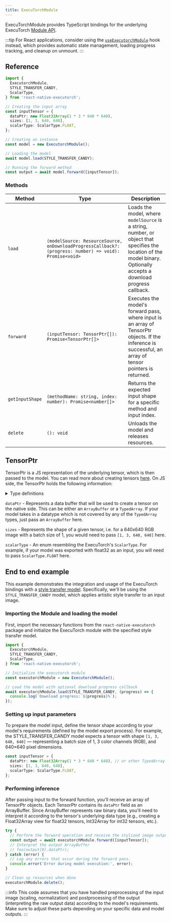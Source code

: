 ```yaml
---
title: ExecuTorchModule
---
```


ExecuTorchModule provides TypeScript bindings for the underlying ExecuTorch [Module API](https://pytorch.org/executorch/stable/extension-module.html).

:::tip
For React applications, consider using the [`useExecutorchModule`](../../02-hooks/03-executorch-bindings/useExecutorchModule.md) hook instead, which provides automatic state management, loading progress tracking, and cleanup on unmount.
:::

## Reference

```typescript
import {
  ExecutorchModule,
  STYLE_TRANSFER_CANDY,
  ScalarType,
} from 'react-native-executorch';

// Creating the input array
const inputTensor = {
  dataPtr: new Float32Array(1 * 3 * 640 * 640),
  sizes: [1, 3, 640, 640],
  scalarType: ScalarType.FLOAT,
};

// Creating an instance
const model = new ExecutorchModule();

// Loading the model
await model.load(STYLE_TRANSFER_CANDY);

// Running the forward method
const output = await model.forward([inputTensor]);
```

### Methods

| Method          | Type                                                                                                    | Description                                                                                                                                                           |
| --------------- | ------------------------------------------------------------------------------------------------------- | --------------------------------------------------------------------------------------------------------------------------------------------------------------------- |
| `load`          | `(modelSource: ResourceSource, onDownloadProgressCallback?: (progress: number) => void): Promise<void>` | Loads the model, where `modelSource` is a string, number, or object that specifies the location of the model binary. Optionally accepts a download progress callback. |
| `forward`       | `(inputTensor: TensorPtr[]): Promise<TensorPtr[]>`                                                      | Executes the model's forward pass, where input is an array of TensorPtr objects. If the inference is successful, an array of tensor pointers is returned.             |
| `getInputShape` | `(methodName: string, index: number): Promise<number[]>`                                                | Returns the expected input shape for a specific method and input index.                                                                                               |
| `delete`        | `(): void`                                                                                              | Unloads the model and releases resources.                                                                                                                             |

## TensorPtr

TensorPtr is a JS representation of the underlying tensor, which is then passed to the model. You can read more about creating tensors [here](https://docs.pytorch.org/executorch/stable/extension-tensor.html). On JS side, the TensorPtr holds the following information:

<details>
<summary>Type definitions</summary>

```typescript
interface TensorPtr {
  dataPtr: TensorBuffer;
  sizes: number[];
  scalarType: ScalarType;
}

type TensorBuffer =
  | ArrayBuffer
  | Float32Array
  | Float64Array
  | Int8Array
  | Int16Array
  | Int32Array
  | Uint8Array
  | Uint16Array
  | Uint32Array
  | BigInt64Array
  | BigUint64Array;

enum ScalarType {
  BYTE = 0,
  CHAR = 1,
  SHORT = 2,
  INT = 3,
  LONG = 4,
  HALF = 5,
  FLOAT = 6,
  DOUBLE = 7,
  BOOL = 11,
  QINT8 = 12,
  QUINT8 = 13,
  QINT32 = 14,
  QUINT4X2 = 16,
  QUINT2X4 = 17,
  BITS16 = 22,
  FLOAT8E5M2 = 23,
  FLOAT8E4M3FN = 24,
  FLOAT8E5M2FNUZ = 25,
  FLOAT8E4M3FNUZ = 26,
  UINT16 = 27,
  UINT32 = 28,
  UINT64 = 29,
}
```

</details>

`dataPtr` - Represents a data buffer that will be used to create a tensor on the native side. This can be either an `ArrayBuffer` or a `TypedArray`. If your model takes in a datatype which is not covered by any of the `TypedArray` types, just pass an `ArrayBuffer` here.

`sizes` - Represents the shape of a given tensor, i.e. for a 640x640 RGB image with a batch size of 1, you would need to pass `[1, 3, 640, 640]` here.

`scalarType` - An enum resembling the ExecuTorch's `ScalarType`. For example, if your model was exported with float32 as an input, you will need to pass `ScalarType.FLOAT` here.

## End to end example

This example demonstrates the integration and usage of the ExecuTorch bindings with a [style transfer model](../../02-hooks/02-computer-vision/useStyleTransfer.md). Specifically, we'll be using the `STYLE_TRANSFER_CANDY` model, which applies artistic style transfer to an input image.

### Importing the Module and loading the model

First, import the necessary functions from the `react-native-executorch` package and initialize the ExecuTorch module with the specified style transfer model.

```typescript
import {
  ExecutorchModule,
  STYLE_TRANSFER_CANDY,
  ScalarType,
} from 'react-native-executorch';

// Initialize the executorch module
const executorchModule = new ExecutorchModule();

// Load the model with optional download progress callback
await executorchModule.load(STYLE_TRANSFER_CANDY, (progress) => {
  console.log(`Download progress: ${progress}%`);
});
```

### Setting up input parameters

To prepare the model input, define the tensor shape according to your model's requirements (defined by the model export process). For example, the STYLE_TRANSFER_CANDY model expects a tensor with shape `[1, 3, 640, 640]` — representing a batch size of 1, 3 color channels (RGB), and 640×640 pixel dimensions.

```typescript
const inputTensor = {
  dataPtr: new Float32Array(1 * 3 * 640 * 640), // or other TypedArray / ArrayBuffer
  sizes: [1, 3, 640, 640],
  scalarType: ScalarType.FLOAT,
};
```

### Performing inference

After passing input to the forward function, you'll receive an array of TensorPtr objects. Each TensorPtr contains its `dataPtr` field as an ArrayBuffer. Since ArrayBuffer represents raw binary data, you'll need to interpret it according to the tensor's underlying data type (e.g., creating a Float32Array view for float32 tensors, Int32Array for int32 tensors, etc.).

```typescript
try {
  // Perform the forward operation and receive the stylized image output.
  const output = await executorchModule.forward([inputTensor]);
  // Interpret the output ArrayBuffer
  // foo(output[0].dataPtr);
} catch (error) {
  // Log any errors that occur during the forward pass.
  console.error('Error during model execution:', error);
}

// Clean up resources when done
executorchModule.delete();
```

:::info
This code assumes that you have handled preprocessing of the input image (scaling, normalization) and postprocessing of the output (interpreting the raw output data) according to the model's requirements. Make sure to adjust these parts depending on your specific data and model outputs.
:::
